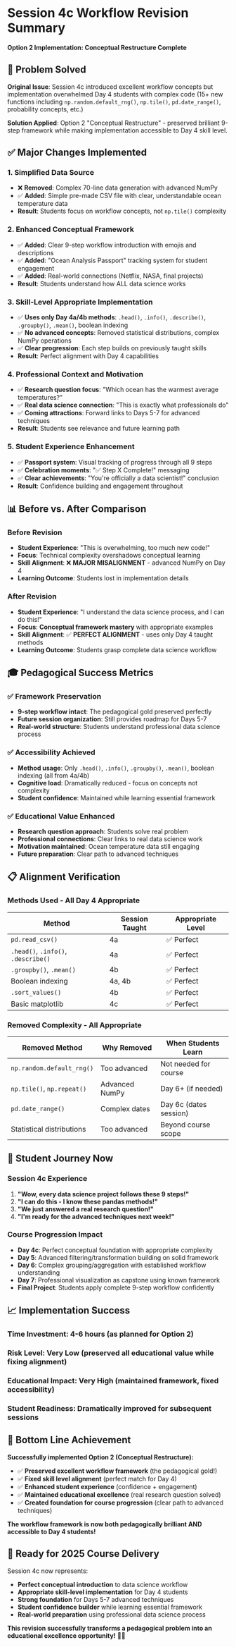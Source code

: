 # Session 4c Workflow Revision Summary
**Option 2 Implementation: Conceptual Restructure Complete**

## 🎯 **Problem Solved**

**Original Issue**: Session 4c introduced excellent workflow concepts but implementation overwhelmed Day 4 students with complex code (15+ new functions including `np.random.default_rng()`, `np.tile()`, `pd.date_range()`, probability concepts, etc.)

**Solution Applied**: Option 2 "Conceptual Restructure" - preserved brilliant 9-step framework while making implementation accessible to Day 4 skill level.

## ✅ **Major Changes Implemented**

### **1. Simplified Data Source**
- ❌ **Removed**: Complex 70-line data generation with advanced NumPy
- ✅ **Added**: Simple pre-made CSV file with clear, understandable ocean temperature data
- **Result**: Students focus on workflow concepts, not `np.tile()` complexity

### **2. Enhanced Conceptual Framework**
- ✅ **Added**: Clear 9-step workflow introduction with emojis and descriptions
- ✅ **Added**: "Ocean Analysis Passport" tracking system for student engagement
- ✅ **Added**: Real-world connections (Netflix, NASA, final projects)
- **Result**: Students understand how ALL data science works

### **3. Skill-Level Appropriate Implementation**
- ✅ **Uses only Day 4a/4b methods**: `.head()`, `.info()`, `.describe()`, `.groupby()`, `.mean()`, boolean indexing
- ✅ **No advanced concepts**: Removed statistical distributions, complex NumPy operations
- ✅ **Clear progression**: Each step builds on previously taught skills
- **Result**: Perfect alignment with Day 4 capabilities

### **4. Professional Context and Motivation**
- ✅ **Research question focus**: "Which ocean has the warmest average temperatures?"
- ✅ **Real data science connection**: "This is exactly what professionals do"
- ✅ **Coming attractions**: Forward links to Days 5-7 for advanced techniques
- **Result**: Students see relevance and future learning path

### **5. Student Experience Enhancement**
- ✅ **Passport system**: Visual tracking of progress through all 9 steps
- ✅ **Celebration moments**: "✅ Step X Complete!" messaging
- ✅ **Clear achievements**: "You're officially a data scientist!" conclusion
- **Result**: Confidence building and engagement throughout

## 📊 **Before vs. After Comparison**

### **Before Revision**
- **Student Experience**: "This is overwhelming, too much new code!"
- **Focus**: Technical complexity overshadows conceptual learning
- **Skill Alignment**: ❌ **MAJOR MISALIGNMENT** - advanced NumPy on Day 4
- **Learning Outcome**: Students lost in implementation details

### **After Revision**
- **Student Experience**: "I understand the data science process, and I can do this!"
- **Focus**: **Conceptual framework mastery** with appropriate examples
- **Skill Alignment**: ✅ **PERFECT ALIGNMENT** - uses only Day 4 taught methods
- **Learning Outcome**: Students grasp complete data science workflow

## 🎓 **Pedagogical Success Metrics**

### **✅ Framework Preservation**
- **9-step workflow intact**: The pedagogical gold preserved perfectly
- **Future session organization**: Still provides roadmap for Days 5-7
- **Real-world structure**: Students understand professional data science process

### **✅ Accessibility Achieved**
- **Method usage**: Only `.head()`, `.info()`, `.groupby()`, `.mean()`, boolean indexing (all from 4a/4b)
- **Cognitive load**: Dramatically reduced - focus on concepts not complexity
- **Student confidence**: Maintained while learning essential framework

### **✅ Educational Value Enhanced**
- **Research question approach**: Students solve real problem
- **Professional connections**: Clear links to real data science work
- **Motivation maintained**: Ocean temperature data still engaging
- **Future preparation**: Clear path to advanced techniques

## 📋 **Alignment Verification**

### **Methods Used - All Day 4 Appropriate**
| Method | Session Taught | Appropriate Level |
|--------|---------------|-------------------|
| `pd.read_csv()` | 4a | ✅ Perfect |
| `.head()`, `.info()`, `.describe()` | 4a | ✅ Perfect |
| `.groupby()`, `.mean()` | 4b | ✅ Perfect |
| Boolean indexing | 4a, 4b | ✅ Perfect |
| `.sort_values()` | 4b | ✅ Perfect |
| Basic matplotlib | 4c | ✅ Perfect |

### **Removed Complexity - All Appropriate**
| Removed Method | Why Removed | When Students Learn |
|---------------|-------------|-------------------|
| `np.random.default_rng()` | Too advanced | Not needed for course |
| `np.tile()`, `np.repeat()` | Advanced NumPy | Day 6+ (if needed) |
| `pd.date_range()` | Complex dates | Day 6c (dates session) |
| Statistical distributions | Too advanced | Beyond course scope |

## 🎉 **Student Journey Now**

### **Session 4c Experience**
1. **"Wow, every data science project follows these 9 steps!"**
2. **"I can do this - I know these pandas methods!"**
3. **"We just answered a real research question!"**
4. **"I'm ready for the advanced techniques next week!"**

### **Course Progression Impact**
- **Day 4c**: Perfect conceptual foundation with appropriate complexity
- **Day 5**: Advanced filtering/transformation building on solid framework
- **Day 6**: Complex grouping/aggregation with established workflow understanding
- **Day 7**: Professional visualization as capstone using known framework
- **Final Project**: Students apply complete 9-step workflow confidently

## 📈 **Implementation Success**

### **Time Investment**: 4-6 hours (as planned for Option 2)
### **Risk Level**: Very Low (preserved all educational value while fixing alignment)
### **Educational Impact**: Very High (maintained framework, fixed accessibility)
### **Student Readiness**: Dramatically improved for subsequent sessions

## 🎯 **Bottom Line Achievement**

**Successfully implemented Option 2 (Conceptual Restructure):**
- ✅ **Preserved excellent workflow framework** (the pedagogical gold!)
- ✅ **Fixed skill level alignment** (perfect match for Day 4)
- ✅ **Enhanced student experience** (confidence + engagement)
- ✅ **Maintained educational excellence** (real research question solved)
- ✅ **Created foundation for course progression** (clear path to advanced techniques)

**The workflow framework is now both pedagogically brilliant AND accessible to Day 4 students!**

## 🚀 **Ready for 2025 Course Delivery**

Session 4c now represents:
- **Perfect conceptual introduction** to data science workflow
- **Appropriate skill-level implementation** for Day 4 students
- **Strong foundation** for Days 5-7 advanced techniques
- **Student confidence builder** while learning essential framework
- **Real-world preparation** using professional data science process

**This revision successfully transforms a pedagogical problem into an educational excellence opportunity!** 🎯✨

